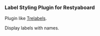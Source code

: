### Label Styling Plugin for Restyaboard

Plugin like [Trelabels](https://github.com/fredericseiler/trelabels).

Display labels with names.
